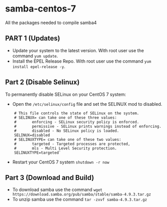 # samba-centos-7
All the packages needed to compile samba4

## PART 1 (Updates)
- Update your system to the latest version. With root user use the command `yum update`.
- Install the EPEL Release Repo. With root user use the command `yum install epel-release -y`.

## Part 2 (Disable Selinux)
To permanently disable SELinux on your CentOS 7 system:
- Open the `/etc/selinux/config` file and set the SELINUX mod to disabled.
```
    # This file controls the state of SELinux on the system.
    # SELINUX= can take one of these three values:
    #       enforcing - SELinux security policy is enforced.
    #       permissive - SELinux prints warnings instead of enforcing.
    #       disabled - No SELinux policy is loaded.
    SELINUX=disabled
    # SELINUXTYPE= can take one of these two values:
    #       targeted - Targeted processes are protected,
    #       mls - Multi Level Security protection.
    SELINUXTYPE=targeted`
```
- Restart your CentOS 7 system `shutdown -r now`


## Part 3 (Download and Build)
- To download samba use the command `wget https://download.samba.org/pub/samba/stable/samba-4.9.3.tar.gz`
- To unzip samba use the command `tar -zxvf samba-4.9.3.tar.gz`
